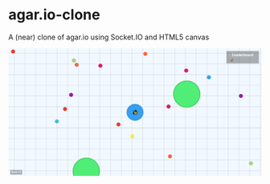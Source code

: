 # agar.io-clone
A (near) clone of agar.io using Socket.IO and HTML5 canvas

![screenshot](./screenshot.png)
